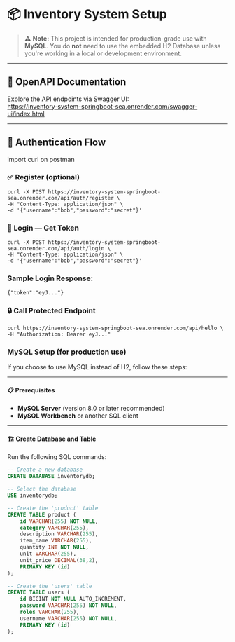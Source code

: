 # 📦 Inventory System Setup

> ⚠️ **Note:** This project is intended for production-grade use with **MySQL**. You do **not** need to use the embedded H2 Database unless you're working in a local or development environment.

---

## 📖 OpenAPI Documentation

Explore the API endpoints via Swagger UI:  
https://inventory-system-springboot-sea.onrender.com/swagger-ui/index.html

---

## 🔐 Authentication Flow
import curl on postman
### ✅ Register (optional)
```
curl -X POST https://inventory-system-springboot-sea.onrender.com/api/auth/register \
-H "Content-Type: application/json" \
-d '{"username":"bob","password":"secret"}'
```

### 🔑 Login — Get Token
```
curl -X POST https://inventory-system-springboot-sea.onrender.com/api/auth/login \
-H "Content-Type: application/json" \
-d '{"username":"bob","password":"secret"}'
```
###  Sample Login Response: 
```
{"token":"eyJ..."}
```

### 🔒 Call Protected Endpoint
```
curl https://inventory-system-springboot-sea.onrender.com/api/hello \
-H "Authorization: Bearer eyJ..."
```

### MySQL Setup (for production use)

If you choose to use MySQL instead of H2, follow these steps:

---

#### 📋 Prerequisites

- **MySQL Server** (version 8.0 or later recommended)
- **MySQL Workbench** or another SQL client

---

#### 🏗️ Create Database and Table

Run the following SQL commands:

```sql
-- Create a new database
CREATE DATABASE inventorydb;

-- Select the database
USE inventorydb;

-- Create the 'product' table
CREATE TABLE product (
    id VARCHAR(255) NOT NULL,
    category VARCHAR(255),
    description VARCHAR(255),
    item_name VARCHAR(255),
    quantity INT NOT NULL,
    unit VARCHAR(255),
    unit_price DECIMAL(38,2),
    PRIMARY KEY (id)
);

-- Create the 'users' table
CREATE TABLE users (
    id BIGINT NOT NULL AUTO_INCREMENT,
    password VARCHAR(255) NOT NULL,
    roles VARCHAR(255),
    username VARCHAR(255) NOT NULL,
    PRIMARY KEY (id)
);


```